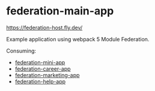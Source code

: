 # federation-main-app

https://federation-host.fly.dev/

Example application using webpack 5 Module Federation.

Consuming:

- [federation-mini-app](https://github.com/malcolm-kee/federation-mini-app)
- [federation-career-app](https://github.com/malcolm-kee/federation-career-app)
- [federation-marketing-app](https://github.com/malcolm-kee/federation-marketing-app)
- [federation-help-app](https://github.com/malcolm-kee/federation-help-app)
